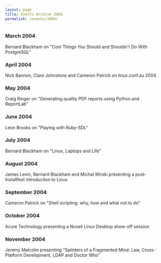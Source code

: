```yaml
---
layout: page
title: Events Archive 2004
permalink: /events/2004/
---
```


### **March 2004**
Bernard Blackham on "Cool Things You Should and Shouldn't Do With PostgreSQL"

### **April 2004**
Nick Bannon, Clare Johnstone and Cameron Patrick on linux.conf.au 2004

### **May 2004**
Craig Ringer on "Generating quality PDF reports using Python and ReportLab"

### **June 2004**
Leon Brooks on "Playing with Ruby-SDL"

### **July 2004**
Bernard Blackham on "Linux, Laptops and Life"

### **August 2004**
James Levin, Bernard Blackham and Michal Wirski presenting a post-Installfest introduction to Linux

### **September 2004**
Cameron Patrick on "Shell scripting: why, how and what not to do"

### **October 2004**
Acure Technology presenting a Novell Linux Desktop show-off session

### **November 2004**
Jeremy Malcolm presenting "Splinters of a Fragmented Mind: Law, Cross-Platform Development, LDAP and Doctor Who"
